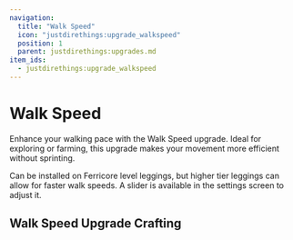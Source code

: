 ```yaml
---
navigation:
  title: "Walk Speed"
  icon: "justdirethings:upgrade_walkspeed"
  position: 1
  parent: justdirethings:upgrades.md
item_ids:
  - justdirethings:upgrade_walkspeed
---
```


# Walk Speed

Enhance your walking pace with the Walk Speed upgrade. Ideal for exploring or farming, this upgrade makes your movement more efficient without sprinting.

Can be installed on Ferricore level leggings, but higher tier leggings can allow for faster walk speeds. A slider is available in the settings screen to adjust it.

## Walk Speed Upgrade Crafting



<Recipe id="justdirethings:upgrade_walkspeed" />

